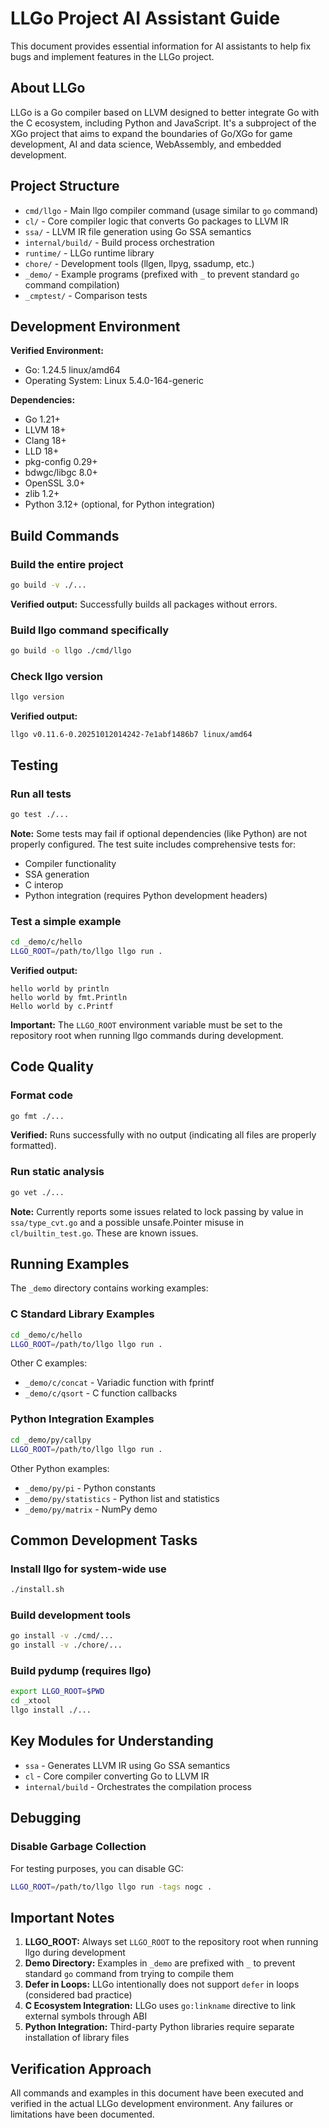 # LLGo Project AI Assistant Guide

This document provides essential information for AI assistants to help fix bugs and implement features in the LLGo project.

## About LLGo

LLGo is a Go compiler based on LLVM designed to better integrate Go with the C ecosystem, including Python and JavaScript. It's a subproject of the XGo project that aims to expand the boundaries of Go/XGo for game development, AI and data science, WebAssembly, and embedded development.

## Project Structure

- `cmd/llgo` - Main llgo compiler command (usage similar to `go` command)
- `cl/` - Core compiler logic that converts Go packages to LLVM IR
- `ssa/` - LLVM IR file generation using Go SSA semantics
- `internal/build/` - Build process orchestration
- `runtime/` - LLGo runtime library
- `chore/` - Development tools (llgen, llpyg, ssadump, etc.)
- `_demo/` - Example programs (prefixed with `_` to prevent standard `go` command compilation)
- `_cmptest/` - Comparison tests

## Development Environment

**Verified Environment:**
- Go: 1.24.5 linux/amd64
- Operating System: Linux 5.4.0-164-generic

**Dependencies:**
- Go 1.21+
- LLVM 18+
- Clang 18+
- LLD 18+
- pkg-config 0.29+
- bdwgc/libgc 8.0+
- OpenSSL 3.0+
- zlib 1.2+
- Python 3.12+ (optional, for Python integration)

## Build Commands

### Build the entire project
```bash
go build -v ./...
```

**Verified output:** Successfully builds all packages without errors.

### Build llgo command specifically
```bash
go build -o llgo ./cmd/llgo
```

### Check llgo version
```bash
llgo version
```

**Verified output:**
```
llgo v0.11.6-0.20251012014242-7e1abf1486b7 linux/amd64
```

## Testing

### Run all tests
```bash
go test ./...
```

**Note:** Some tests may fail if optional dependencies (like Python) are not properly configured. The test suite includes comprehensive tests for:
- Compiler functionality
- SSA generation
- C interop
- Python integration (requires Python development headers)

### Test a simple example
```bash
cd _demo/c/hello
LLGO_ROOT=/path/to/llgo llgo run .
```

**Verified output:**
```
hello world by println
hello world by fmt.Println
Hello world by c.Printf
```

**Important:** The `LLGO_ROOT` environment variable must be set to the repository root when running llgo commands during development.

## Code Quality

### Format code
```bash
go fmt ./...
```

**Verified:** Runs successfully with no output (indicating all files are properly formatted).

### Run static analysis
```bash
go vet ./...
```

**Note:** Currently reports some issues related to lock passing by value in `ssa/type_cvt.go` and a possible unsafe.Pointer misuse in `cl/builtin_test.go`. These are known issues.

## Running Examples

The `_demo` directory contains working examples:

### C Standard Library Examples
```bash
cd _demo/c/hello
LLGO_ROOT=/path/to/llgo llgo run .
```

Other C examples:
- `_demo/c/concat` - Variadic function with fprintf
- `_demo/c/qsort` - C function callbacks

### Python Integration Examples
```bash
cd _demo/py/callpy
LLGO_ROOT=/path/to/llgo llgo run .
```

Other Python examples:
- `_demo/py/pi` - Python constants
- `_demo/py/statistics` - Python list and statistics
- `_demo/py/matrix` - NumPy demo

## Common Development Tasks

### Install llgo for system-wide use
```bash
./install.sh
```

### Build development tools
```bash
go install -v ./cmd/...
go install -v ./chore/...
```

### Build pydump (requires llgo)
```bash
export LLGO_ROOT=$PWD
cd _xtool
llgo install ./...
```

## Key Modules for Understanding

- `ssa` - Generates LLVM IR using Go SSA semantics
- `cl` - Core compiler converting Go to LLVM IR
- `internal/build` - Orchestrates the compilation process

## Debugging

### Disable Garbage Collection
For testing purposes, you can disable GC:
```bash
LLGO_ROOT=/path/to/llgo llgo run -tags nogc .
```

## Important Notes

1. **LLGO_ROOT:** Always set `LLGO_ROOT` to the repository root when running llgo during development
2. **Demo Directory:** Examples in `_demo` are prefixed with `_` to prevent standard `go` command from trying to compile them
3. **Defer in Loops:** LLGo intentionally does not support `defer` in loops (considered bad practice)
4. **C Ecosystem Integration:** LLGo uses `go:linkname` directive to link external symbols through ABI
5. **Python Integration:** Third-party Python libraries require separate installation of library files

## Verification Approach

All commands and examples in this document have been executed and verified in the actual LLGo development environment. Any failures or limitations have been documented.

